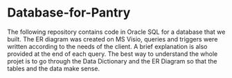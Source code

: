 # Database-for-Pantry
The following repository contains code in Oracle SQL for a database that we built. The ER diagram was created on MS Visio,
queries and triggers were written according to the needs of the client. A brief explanation is also provided at the end of each query.
The best way to understand the whole projet is to go through the Data Dictionary and the ER Diagram so that the tables and the data
make sense.
